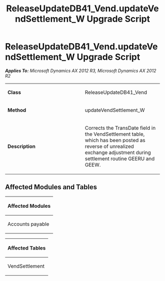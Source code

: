 ﻿---
title: ReleaseUpdateDB41_Vend.updateVendSettlement_W Upgrade Script
TOCTitle: ReleaseUpdateDB41_Vend.updateVendSettlement_W Upgrade Script
ms:assetid: f8380f94-6485-ead1-0739-6badd1364d0c
ms:mtpsurl: https://msdn.microsoft.com/en-us/library/JJ737625(v=AX.60)
ms:contentKeyID: 49712318
ms.date: 05/18/2015
mtps_version: v=AX.60
---

# ReleaseUpdateDB41\_Vend.updateVendSettlement\_W Upgrade Script 


_**Applies To:** Microsoft Dynamics AX 2012 R3, Microsoft Dynamics AX 2012 R2_

<table>
<colgroup>
<col style="width: 50%" />
<col style="width: 50%" />
</colgroup>
<tbody>
<tr class="odd">
<td><p><strong>Class</strong></p></td>
<td><p>ReleaseUpdateDB41_Vend</p></td>
</tr>
<tr class="even">
<td><p><strong>Method</strong></p></td>
<td><p>updateVendSettlement_W</p></td>
</tr>
<tr class="odd">
<td><p><strong>Description</strong></p></td>
<td><p>Corrects the TransDate field in the VendSettlement table, which has been posted as reverse of unrealized exchange adjustment during settlement routine GEERU and GEEW.</p></td>
</tr>
</tbody>
</table>


## Affected Modules and Tables

<table>
<colgroup>
<col style="width: 100%" />
</colgroup>
<thead>
<tr class="header">
<th><p>Affected Modules</p></th>
</tr>
</thead>
<tbody>
<tr class="odd">
<td><p>Accounts payable</p></td>
</tr>
</tbody>
</table>


<table>
<colgroup>
<col style="width: 100%" />
</colgroup>
<thead>
<tr class="header">
<th><p>Affected Tables</p></th>
</tr>
</thead>
<tbody>
<tr class="odd">
<td><p>VendSettlement</p></td>
</tr>
</tbody>
</table>

  


